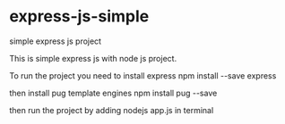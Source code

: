 # express-js-simple
simple express js project

This is simple express js with node js project. 

To run the project you need to install express npm install --save express

then install pug template engines npm install pug --save

then run the project by adding nodejs app.js in terminal



